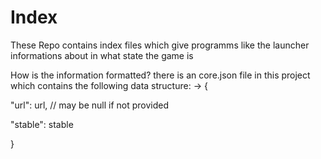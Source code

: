 # Index
These Repo contains index files which give programms like the launcher informations about in what state the game is

How is the information formatted?
there is an core.json file in this project which contains the following data structure:
<version name> -> {

"url": url,  // may be null if not provided 

"stable": stable

}
